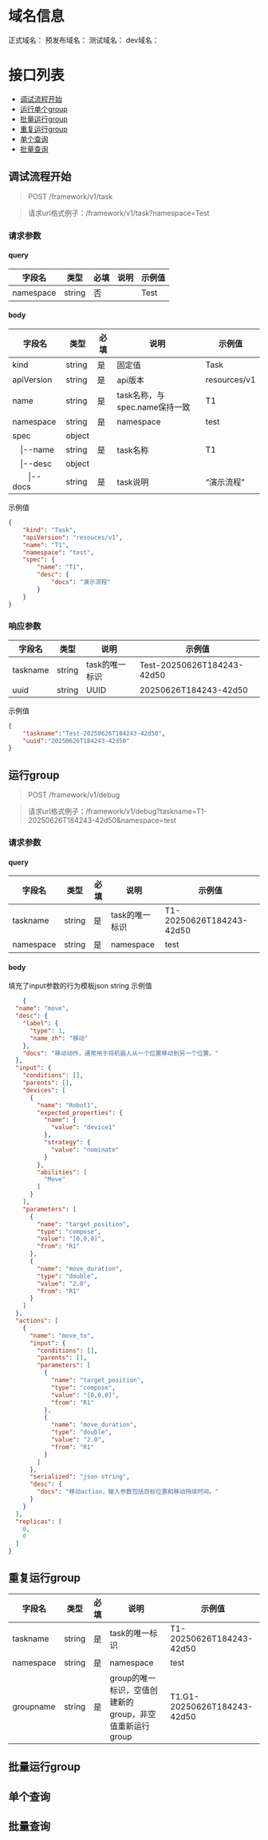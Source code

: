 # 域名信息
正式域名：
预发布域名：
测试域名：
dev域名：
# 接口列表
- [调试流程开始](##调试流程开始)
- [运行单个group](##运行单个group)
- [批量运行group](##批量运行group)
- [重复运行group](##重复运行group)
- [单个查询](##单个查询)
- [批量查询](##批量查询)
## 调试流程开始<a id="begin"/>

> POST /framework/v1/task

> 请求url格式例子：/framework/v1/task?namespace=Test

### 请求参数
#### query

| 字段名       | 类型     | 必填  | 说明  | 示例值  |
| --------- | ------ | --- | --- | ---- |
| namespace | string | 否   |     | Test |
#### body
| 字段名                  | 类型     | 必填  | 说明                    | 示例值          |
| -------------------- | ------ | --- | --------------------- | ------------ |
| kind                 | string | 是   | 固定值                   | Task         |
| apiVersion           | string | 是   | api版本                 | resources/v1 |
| name                 | string | 是   | task名称，与spec.name保持一致 | T1           |
| namespace            | string | 是   | namespace             | test         |
| spec                 | object |     |                       |              |
| &emsp;\|--name       | string | 是   | task名称                | T1           |
| &emsp;\|--desc       | object |     |                       |              |
| &emsp;&emsp;\|--docs | string | 是   | task说明                | “演示流程”       |
示例值
```json
{
	"kind": "Task",
	"apiVersion": "resouces/v1",
	"name": "T1",
	"namespace": "test",
	"spec": {
		"name": "T1",
		"desc": {
			"docs": "演示流程"
		}
	}
}
```
### 响应参数
| 字段名      | 类型     | 说明        | 示例值                        |
| -------- | ------ | --------- | -------------------------- |
| taskname | string | task的唯一标识 | Test-20250626T184243-42d50 |
| uuid     | string | UUID      | 20250626T184243-42d50      |
示例值
```json
{
	"taskname":"Test-20250626T184243-42d50",
	"uuid":"20250626T184243-42d50"
}
```
## 运行group
> POST /framework/v1/debug

> 请求url格式例子：/framework/v1/debug?taskname=T1-20250626T184243-42d50&namespace=test
### 请求参数
#### query

| 字段名       | 类型     | 必填  | 说明        | 示例值                      |
| --------- | ------ | --- | --------- | ------------------------ |
| taskname  | string | 是   | task的唯一标识 | T1-20250626T184243-42d50 |
| namespace | string | 是   | namespace | test                     |
#### body
填充了input参数的行为模板json string
示例值
```json
	{  
  "name": "move",  
  "desc": {  
    "label": {  
      "type": 1,  
      "name_zh": "移动"  
    },  
    "docs": "移动动作，通常用于将机器人从一个位置移动到另一个位置。"  
  },  
  "input": {  
    "conditions": [],  
    "parents": [],  
    "devices": [  
      {  
        "name": "Robot1",  
        "expected_properties": {  
          "name": {  
            "value": "device1"  
          },  
          "strategy": {  
            "value": "nominate"  
          }  
        },  
        "abilities": [  
          "Move"  
        ]  
      }  
    ],  
    "parameters": [  
      {  
        "name": "target_position",  
        "type": "compose",  
        "value": "[0,0,0]",  
        "from": "R1"  
      },  
      {  
        "name": "move_duration",  
        "type": "double",  
        "value": "2.0",  
        "from": "R1"  
      }  
    ]  
  },  
  "actions": [  
    {  
      "name": "move_to",  
      "input": {  
        "conditions": [],  
        "parents": [],  
        "parameters": [  
          {  
            "name": "target_position",  
            "type": "compose",  
            "value": "[0,0,0]",  
            "from": "R1"  
          },  
          {  
            "name": "move_duration",  
            "type": "double",  
            "value": "2.0",  
            "from": "R1"  
          }  
        ]  
      },  
      "serialized": "json string",  
      "desc": {  
        "docs": "移动action，输入参数包括目标位置和移动持续时间。"  
      }  
    }  
  ],  
  "replicas": [  
    0,  
    0  
  ]  
}
```

## 重复运行group
| 字段名       | 类型     | 必填  | 说明                                  | 示例值                         |
| --------- | ------ | --- | ----------------------------------- | --------------------------- |
| taskname  | string | 是   | task的唯一标识                           | T1-20250626T184243-42d50    |
| namespace | string | 是   | namespace                           | test                        |
| groupname | string | 是   | group的唯一标识，空值创建新的group，非空值重新运行group | T1.G1-20250626T184243-42d50 |
## 批量运行group

## 单个查询
## 批量查询